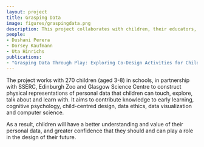 ```yaml
---
layout: project
title: Grasping Data
image: figures/graspingdata.png
description: This project collaborates with children, their educators, and parents to co-create tangible representations of personal data that children can touch, explore, talk about, and learn from. Through hands-on activities, the project aims to empower young children to understand and benefit from their personal data
people:
- Dushani Perera
- Dorsey Kaufmann
- Uta Hinrichs
publications:
- "Grasping Data Through Play: Exploring Co-Design Activities for Children's Engagement with Personal Data"
---
```


The project works with 270 children (aged 3-8) in schools, in partnership with SSERC, Edinburgh Zoo and Glasgow Science Centre to construct physical representations of personal data that children can touch, explore, talk about and learn with. It aims to contribute knowledge to early learning, cognitive psychology, child-centred design, data ethics, data visualization and computer science. 

As a result, children will have a better understanding and value of their personal data, and greater confidence that they should and can play a role in the design of their future.